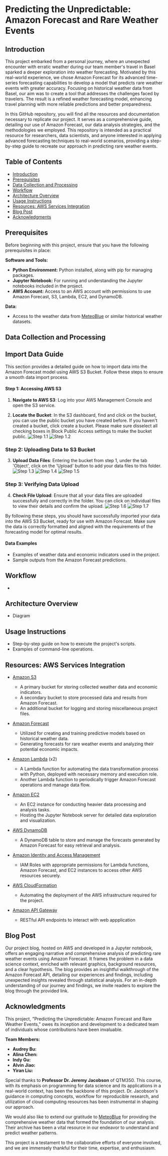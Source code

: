 # Predicting the Unpredictable: Amazon Forecast and Rare Weather Events

## Introduction
This project embarked from a personal journey, where an unexpected encounter with erratic weather during our team member's travel in Basel sparked a deeper exploration into weather forecasting. Motivated by this real-world experience, we chose Amazon Forecast for its advanced time-series forecasting capabilities to develop a model that predicts rare weather events with greater accuracy. Focusing on historical weather data from Basel, our aim was to create a tool that addresses the challenges faced by travelers. The result is a refined weather forecasting model, enhancing travel planning with more reliable predictions and better preparedness.

In this GitHub repository, you will find all the resources and documentation necessary to replicate our project. It serves as a comprehensive guide, detailing our use of Amazon Forecast, our data analysis strategies, and the methodologies we employed. This repository is intended as a practical resource for researchers, data scientists, and anyone interested in applying advanced forecasting techniques to real-world scenarios, providing a step-by-step guide to recreate our approach in predicting rare weather events.


## Table of Contents
- [Introduction](#introduction)
- [Prerequisites](#prerequisites)
- [Data Collection and Processing](#data-collection-and-processing)
- [Workflow](#workflow)
- [Architecture Overview](#architecture-overview)
- [Usage Instructions](#usage-instructions)
- [Resources: AWS Services Integration](#resources-aws-services-integration)
- [Blog Post](#blog-post)
- [Acknowledgments](#acknowledgments)

## Prerequisites

Before beginning with this project, ensure that you have the following prerequisites in place:

**Software and Tools:**
- **Python Environment:** Python installed, along with pip for managing packages.
- **Jupyter Notebook:** For running and understanding the Jupyter notebooks included in the project.
- **AWS Account:** Access to an AWS account with permissions to use Amazon Forecast, S3, Lambda, EC2, and DynamoDB.

**Data:**
- Access to the weather data from [MeteoBlue](https://www.meteoblue.com/en/weather/archive/export) or similar historical weather datasets.

## Data Collection and Processing
## Import Data Guide
This section provides a detailed guide on how to import data into the Amazon Forecast model using AWS S3 Bucket. Follow these steps to ensure a smooth data import process.

#### Step 1: Accessing AWS S3

1. **Navigate to AWS S3**: Log into your AWS Management Console and open the S3 service.
   
2. **Locate the Bucket**: In the S3 dashboard, find and click on the bucket, you can use the public bucket you have created before. If you haven't created a bucket, click create a bucket. Please make sure disselect all checking boxes in Block Public Access settings to make the bucket public. 
   ![Step 1.1](https://github.com/AlinaChenjiayi/Group2ProjectFA23/raw/main/S3-bucket-guide-pics/Step1.1.png)
   ![Step 1.2](https://github.com/AlinaChenjiayi/Group2ProjectFA23/raw/main/S3-bucket-guide-pics/Step1.2.png)

### Step 2: Uploading Data to S3 Bucket

3. **Upload Data Files**: Entering the bucket from step 1, under the tab 'Object', click on the 'Upload' button to add your data files to this folder.
    ![Step 1.3](https://github.com/AlinaChenjiayi/Group2ProjectFA23/raw/main/S3-bucket-guide-pics/Step1.3.png)
   ![Step 1.4](https://github.com/AlinaChenjiayi/Group2ProjectFA23/raw/main/S3-bucket-guide-pics/Step1.5.png)
   ![Step 1.5](https://github.com/AlinaChenjiayi/Group2ProjectFA23/raw/main/S3-bucket-guide-pics/Step1.6.png)

### Step 3: Verifying Data Upload

4. **Check File Upload**: Ensure that all your data files are uploaded successfully and correctly in the folder. You can click on individual files to view their details and confirm the upload. 
   ![Step 1.6](https://github.com/AlinaChenjiayi/Group2ProjectFA23/raw/main/S3-bucket-guide-pics/Step1.7.png)
   ![Step 1.7](https://github.com/AlinaChenjiayi/Group2ProjectFA23/raw/main/S3-bucket-guide-pics/Step1.8.png)

By following these steps, you should have successfully imported your data into the AWS S3 Bucket, ready for use with Amazon Forecast. Make sure the data is correctly formatted and aligned with the requirements of the forecasting model for optimal results.

#### Data Examples
- Examples of weather data and economic indicators used in the project.
- Sample outputs from the Amazon Forecast predictions.
  
## Workflow
- 
## Architecture Overview
- Diagram
  
## Usage Instructions
- Step-by-step guide on how to execute the project's scripts.
- Examples of command-line operations.

## Resources: AWS Services Integration

* [Amazon S3](https://aws.amazon.com/s3/)
  * A primary bucket for storing collected weather data and economic indicators.
  * A secondary bucket to store processed data and results from Amazon Forecast.
  * An additional bucket for logging and storing miscellaneous project files.

* [Amazon Forecast](https://aws.amazon.com/forecast/)
  * Utilized for creating and training predictive models based on historical weather data.
  * Generating forecasts for rare weather events and analyzing their potential economic impacts.

* [Amazon Lambda](https://aws.amazon.com/lambda/) (x2)
  * A Lambda function for automating the data transformation process with Python, deployed with necessary memory and execution role.
  * Another Lambda function to periodically trigger Amazon Forecast operations and manage data flow.

* [Amazon EC2](https://aws.amazon.com/ec2/)
  * An EC2 instance for conducting heavier data processing and analysis tasks.
  * Hosting the Jupyter Notebook server for detailed data exploration and visualization.

* [AWS DynamoDB](https://aws.amazon.com/dynamodb/)
  * A DynamoDB table to store and manage the forecasts generated by Amazon Forecast for easy retrieval and analysis.

* [Amazon Identity and Access Management](https://aws.amazon.com/iam/)
  * IAM Roles with appropriate permissions for Lambda functions, Amazon Forecast, and EC2 instances to access other AWS resources securely.

* [AWS CloudFormation](https://aws.amazon.com/cloudformation/)
  * Automating the deployment of the AWS infrastructure required for the project.
    
* [Amazon API Gateway](https://aws.amazon.com/api-gateway/)
  * RESTful API endpoints to interact with web appplication

## Blog Post
Our project blog, hosted on AWS and developed in a Jupyter notebook, offers an engaging narrative and comprehensive analysis of predicting rare weather events using Amazon Forecast. It frames the problem in a data science context, enriched with relevant graphics, background resources, and a clear hypothesis. The blog provides an insightful walkthrough of the Amazon Forecast API, detailing our experiences and findings, including unexpected insights revealed through statistical analysis. For an in-depth understanding of our journey and findings, we invite readers to explore the blog through the provided link.



## Acknowledgments
This project, "Predicting the Unpredictable: Amazon Forecast and Rare Weather Events," owes its inception and development to a dedicated team of individuals whose contributions have been invaluable.

**Team Members:**
- **Audrey Bu:** 
- **Alina Chen:**
- **Indy Gu:** 
- **Alvin Jiao:**
- **Yiran Liu:** 

Special thanks to **Professor Dr. Jeremy Jacobson** of QTM350. This course, with its emphasis on programming for data science and its applications in a real-world context, has been the backbone of this project. Dr. Jacobson's guidance in computing concepts, workflow for reproducible research, and utilization of cloud computing resources has been instrumental in shaping our approach.

We would also like to extend our gratitude to [MeteoBlue](https://www.meteoblue.com/en/weather/archive/export) for providing the comprehensive weather data that formed the foundation of our analysis. Their archive has been a vital resource in our endeavor to understand and predict weather patterns.

This project is a testament to the collaborative efforts of everyone involved, and we are immensely thankful for their time, expertise, and enthusiasm.

